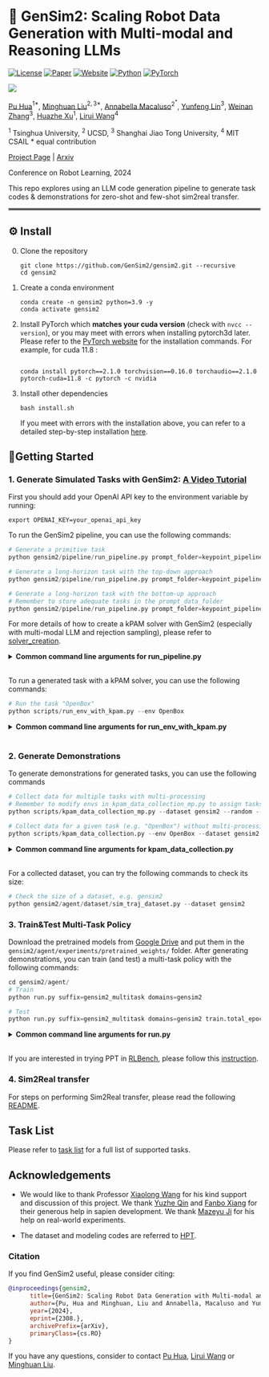 # 🦾 GenSim2: Scaling Robot Data Generation with Multi-modal and Reasoning LLMs
[![License](https://img.shields.io/badge/License-MIT-blue.svg?style=flat-square)](LICENSE)
[![Paper](https://badgen.net/badge/icon/arXiv?icon=awesome&label&color=red&style=flat-square)]()
[![Website](https://img.shields.io/badge/Website-gensim2-blue?style=flat-square)](https://gensim2.github.io)
[![Python](https://img.shields.io/badge/Python-%3E=3.8-blue?style=flat-square)]()
[![PyTorch](https://img.shields.io/badge/PyTorch-%3E=2.0-orange?style=flat-square)]()

![](doc/gensim2.gif)

[Pu Hua](https://piao-0429.github.io/)$^{1*}$, [Minghuan Liu](minghuanliu.com)$^{2,3*}$, [Annabella Macaluso](https://github.com/AnnabellaMacaluso)$^{2^*}$, [Yunfeng Lin](https://github.com/CreeperLin)$^{3}$, [Weinan Zhang](wnzhang.net)$^{3}$, [Huazhe Xu](http://hxu.rocks/)$^{1}$, [Lirui Wang](https://liruiw.github.io/)$^{4}$ 

$^1$ Tsinghua University, $^2$ UCSD, $^3$ Shanghai Jiao Tong University, $^4$ MIT CSAIL
\* equal contribution 

[Project Page](https://gensim2.github.io/) | [Arxiv](https://arxiv.org/abs/2408)

Conference on Robot Learning, 2024


This repo explores using an LLM code generation pipeline to generate task codes & demonstrations for zero-shot and few-shot sim2real transfer.

<hr style="border: 2px solid gray;"></hr>


## ⚙️ Install

0. Clone the repository
    ```shell
    git clone https://github.com/GenSim2/gensim2.git --recursive
    cd gensim2
    ```

1. Create a conda environment
    ```shell
    conda create -n gensim2 python=3.9 -y
    conda activate gensim2
    ```
2. Install PyTorch which **matches your cuda version** (check with `nvcc --version`), or you may meet with errors when installing pytorch3d later. Please refer to the [PyTorch website](https://pytorch.org/get-started/locally/) for the installation commands. For example, for cuda 11.8 :
    ```shell

    conda install pytorch==2.1.0 torchvision==0.16.0 torchaudio==2.1.0 pytorch-cuda=11.8 -c pytorch -c nvidia
    ```

3. Install other dependencies
   ```shell
   bash install.sh
   ```
   If you meet with errors with the installation above, you can refer to a detailed step-by-step installation [here](doc/installation.md).

## 🚶Getting Started

### 1. Generate Simulated Tasks with GenSim2: [A Video Tutorial](https://www.youtube.com/watch?v=PZW_iuHXNOg)
First you should add your OpenAI API key to the environment variable by running:
```shell
export OPENAI_KEY=your_openai_api_key
```

To run the GenSim2 pipeline, you can use the following commands:
```python
# Generate a primitive task
python gensim2/pipeline/run_pipeline.py prompt_folder=keypoint_pipeline_articulated_3stage prompt_data_folder=data_articulated/

# Generate a long-horizon task with the top-down approach
python gensim2/pipeline/run_pipeline.py prompt_folder=keypoint_pipeline_longhorizon_topdown prompt_data_folder=data_longhorizon/

# Generate a long-horizon task with the bottom-up approach
# Remember to store adequate tasks in the prompt_data_folder
python gensim2/pipeline/run_pipeline.py prompt_folder=keypoint_pipeline_longhorizon_bottomup prompt_data_folder=data_longhorizon/ mode=bottomup
```


For more details of how to create a kPAM solver with GenSim2 (especially with multi-modal LLM and rejection sampling), please refer to [solver_creation](doc/solver_creation.md).

<details>
<summary><span style="font-weight: bold;">Common command line arguments for run_pipeline.py </span></summary>

  **prompt_folder:**  
  Name of the prompt folder in ```prompts/``` to use for the pipeline.

  **prompt_data_folder:**   
  Name of the data folder in ```prompts/``` to use for the pipeline, including the asset library and initial task libraty.

  **output_folder:**  
  Name of the output folder to save the generated results. (Default to be ```logs/```).

  **num_tasks:**  
  Number of tasks to generate. (Default to be 1).

  **solver_trials:**  
  Number of solver configs to output in each generation iteration. (Default to be 3).

  **max_regeneration:**  
  Maximum number of times to regenerate a task before giving up. (Default to be 5).

  **gpt_model:**  
  GPT model to use for task proposal and task decomposition. (Default to be "gpt-4-1106-preview").

  **gpt_temperature:**  
  GPT temperature for task proposal and task decomposition. (Default to be 0.3 to ensure stability).

  **visual_solver_generation:**  
  Whether to use multi-modal LLM (GPT-4V) in solver generation. You need a monitor to load a GUI. (Default to be False).

  **solver_temperature:**  
  GPT-4V temperature for solver generation. (Default to be 0.8 to encourage diversity).

  **reject_sampling:**  
  Whether to use rejection sampling in the pipeline. You need a monitor to load a GUI. (Default to be True).

  **target_task_name:**  
  Name of the target task to generate. (Default to be None).

  **target_object_name:**  
  Name of the target object to use for generation. (Default to be None).

  **mode:**  
  Mode of the long-horizon task generation. (Default to be "topdown").

  For more arguments, please refer to the [pipeline config](gensim2/pipeline/experiments/configs/config.yaml).

</details>
<br>


To run a generated task with a kPAM solver, you can use the following commands:
```python
# Run the task "OpenBox"
python scripts/run_env_with_kpam.py --env OpenBox
```

<details>
<summary><span style="font-weight: bold;">Common command line arguments for run_env_with_kpam.py </span></summary>

  **--env**  
  Name of the environment to run. (Default to be "OpenBox").

  **--asset_id**  
  ID of the asset to use for the environment. It can be an id (number) in the asset folder ``assets/articulated_objs/ARTICULATED_NAME/``, or "" to represent a pre-defined instance, or "random" represents a randomly chosen id from the folder. (Default to be "").

  **--random**  
  Whether to randomize the initial poses of the objects. (Add this flag to set true).

  **--render**  
  Whether to render the environment. You need a monitor to load a GUI. (Add this flag to set true).

  **--num_episode**  
  Number of episodes to run. (Default to be 5).

  **--max_steps**  
  Maximum number of steps to run in each episode. (Default to be 500).

  **--video**  
  Whether to save the video of the environment. (Add this flag to set true).

  **--early_stop**  
  Whether to early stop the episode if the task is completed. (Add this flag to set true).



</details>
<br>
  

### 2. Generate Demonstrations
To generate demonstrations for generated tasks, you can use the following commands
```python
# Collect data for multiple tasks with multi-processing
# Remember to modify envs in kpam_data_collection_mp.py to assign tasks for demonstration collection
python scripts/kpam_data_collection_mp.py --dataset gensim2 --random --asset_id random --obs_mode pointcloud --save

# Collect data for a given task (e.g. "OpenBox") without multi-processing
python scripts/kpam_data_collection.py --env OpenBox --dataset gensim2 --random --asset_id random --obs_mode pointcloud --save
```
<details>
<summary><span style="font-weight: bold;">Common command line arguments for kpam_data_collection.py </span></summary>

  **--env**  
  Name of the environment to run. If not None, the variable "envs" in the script will be overwritten by the given task. (Default to be None).

  **--dataset**  
  Name of the collected dataset. It will appear in folder ``gensim2/agent/data/``.

  **--asset_id**  
  ID of the asset to use for the environment. It can be an id (number) in the asset folder ``assets/articulated_objs/ARTICULATED_NAME/``, or "" to represent a pre-defined instance, or "random" represents a randomly chosen id from the folder. (Default to be "").

  **--random**  
  Whether to randomize the initial poses of the objects. (Add this flag to set true).

  **--render**  
  Whether to render the environment. You need a monitor to load a GUI. (Add this flag to set true).

  **--num_episode**  
  Number of episodes to run. (Default to be 5).

  **--max_steps**  
  Maximum number of steps to run in each episode. (Default to be 500).

  **--obs_mode**  
  The modality of your observation, supporting "state", "image", and "pointcloud". (Default to be "pointcloud").

  **--save**  
  Whether to save the collected data. (Add this flag to set true).

  **--nprocs**  
  Number of processes to use for data collection. Only for ``kpam_data_collection_mp.py``. (Default to be 20).


</details>
<br>

For a collected dataset, you can try the following commands to check its size:
```python
# Check the size of a dataset, e.g. gensim2
python gensim2/agent/dataset/sim_traj_dataset.py --dataset gensim2
```

### 3. Train&Test Multi-Task Policy
Download the pretrained models from [Google Drive](https://drive.google.com/drive/folders/1cPM85xqboBsGETY79eK1EWG8Z8fhM3iK?usp=sharing) and put them in the `gensim2/agent/experiments/pretrained_weights/` folder.
After generating demonstrations, you can train (and test) a multi-task policy with the following commands:
```python
cd gensim2/agent/
# Train
python run.py suffix=gensim2_multitask domains=gensim2

# Test
python run.py suffix=gensim2_multitask domains=gensim2 train.total_epochs=0 train.pretrained_dir=dir_or_path_to_the_model(.pth)
```
<details>
<summary><span style="font-weight: bold;">Common command line arguments for run.py </span></summary>

  **suffix:**  
  Name of the current run.

  **domains:**  
  Name of the dataset to use for training.

  **env:**
  Name of the environment to use for training. Select from ``gensim2/agent/experiments/configs/env``. (Default to be "gensim2").

  **dataset.action_horizon:**  
  Number of predicted action sequences. Should be set to 1 if you use MLP as policy head. (Default to be 4).

  **dataset.observation_horizon:**  
  Number of historical observation sequences. (Default to be 3).

  **train.total_epochs:**  
  Number of training epochs. Set to 0 if you aim to evaluate a trained policy. (Default to be 250).

  **train.pretrained_dir:**  
  Directory or path to the pretrained model to load for evaluation. (Default to be None).

  **rollout_runner.env_names:**  
  Names of the environments to use for testing. You need to modify this argument in the env config, e.g. Line 42 in [gensim2 config](gensim2/agent/experiments/configs/env/gensim2.yaml).
  
  For more arguments, please refer to the [training config](gensim2/agent/experiments/configs/config.yaml) and [env config](gensim2/agent/experiments/configs/env/gensim2.yaml).
</details>
<br>

If you are interested in trying PPT in [RLBench](https://github.com/stepjam/RLBench), please follow this [instruction](doc/rlbench_exp.md).

### 4. Sim2Real transfer
For steps on performing Sim2Real transfer, please read the following [README](doc/sim2real.md).

## Task List
Please refer to [task list](doc/env.md) for a full list of supported tasks.


## Acknowledgements


- We would like to thank Professor [Xiaolong Wang](xiaolonw.github.io) for his kind support and discussion of this project. We thank [Yuzhe Qin](https://yzqin.github.io/) and [Fanbo Xiang](https://www.fbxiang.com/) for their generous help in sapien development. We thank [Mazeyu Ji](https://www.linkedin.com/in/jimazeyu/en) for his help on real-world experiments.

- The dataset and modeling codes are referred to [HPT](https://liruiw.github.io/hpt).

### Citation
If you find GenSim2 useful, please consider citing:


```bibtex
@inproceedings{gensim2,
      title={GenSim2: Scaling Robot Data Generation with Multi-modal and Reasoning LLMs}, 
      author={Pu, Hua and Minghuan, Liu and Annabella, Macaluso and Yunfeng, Lin and Weinan, Zhang and Huazhe, Xu and Lirui, Wang},
      year={2024},
      eprint={2308.},
      archivePrefix={arXiv},
      primaryClass={cs.RO}
}
```

If you have any questions, consider to contact [Pu Hua](https://piao-0429.github.io/), [Lirui Wang](https://liruiw.github.io/) or [Minghuan Liu](https://minghuanliu.com/).
